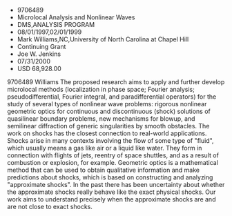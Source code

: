 
* 9706489
* Microlocal Analysis and Nonlinear Waves
* DMS,ANALYSIS PROGRAM
* 08/01/1997,02/01/1999
* Mark Williams,NC,University of North Carolina at Chapel Hill
* Continuing Grant
* Joe W. Jenkins
* 07/31/2000
* USD 68,928.00

9706489 Williams The proposed research aims to apply and further develop
microlocal methods (localization in phase space; Fourier analysis;
pseudodifferential, Fourier integral, and paradifferential operators) for the
study of several types of nonlinear wave problems: rigorous nonlinear geometric
optics for continuous and discontinuous (shock) solutions of quasilinear
boundary problems, new mechanisms for blowup, and semilinear diffraction of
generic singularities by smooth obstacles. The work on shocks has the closest
connection to real-world applications. Shocks arise in many contexts involving
the flow of some type of "fluid", which usually means a gas like air or a liquid
like water. They form in connection with flights of jets, reentry of space
shuttles, and as a result of combustion or explosion, for example. Geometric
optics is a mathematical method that can be used to obtain qualitative
information and make predictions about shocks, which is based on constructing
and analyzing "approximate shocks". In the past there has been uncertainty about
whether the approximate shocks really behave like the exact physical shocks. Our
work aims to understand precisely when the approximate shocks are and are not
close to exact shocks.
